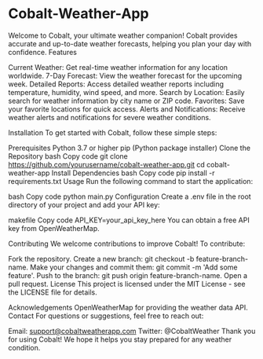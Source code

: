 # Cobalt-Weather-App
Welcome to Cobalt, your ultimate weather companion! Cobalt provides accurate and up-to-date weather forecasts, helping you plan your day with confidence.
Features

Current Weather: Get real-time weather information for any location worldwide.
7-Day Forecast: View the weather forecast for the upcoming week.
Detailed Reports: Access detailed weather reports including temperature, humidity, wind speed, and more.
Search by Location: Easily search for weather information by city name or ZIP code.
Favorites: Save your favorite locations for quick access.
Alerts and Notifications: Receive weather alerts and notifications for severe weather conditions.

Installation
To get started with Cobalt, follow these simple steps:

Prerequisites
Python 3.7 or higher
pip (Python package installer)
Clone the Repository
bash
Copy code
git clone https://github.com/yourusername/cobalt-weather-app.git
cd cobalt-weather-app
Install Dependencies
bash
Copy code
pip install -r requirements.txt
Usage
Run the following command to start the application:

bash
Copy code
python main.py
Configuration
Create a .env file in the root directory of your project and add your API key:

makefile
Copy code
API_KEY=your_api_key_here
You can obtain a free API key from OpenWeatherMap.

Contributing
We welcome contributions to improve Cobalt! To contribute:

Fork the repository.
Create a new branch: git checkout -b feature-branch-name.
Make your changes and commit them: git commit -m 'Add some feature'.
Push to the branch: git push origin feature-branch-name.
Open a pull request.
License
This project is licensed under the MIT License - see the LICENSE file for details.

Acknowledgements
OpenWeatherMap for providing the weather data API.
Contact
For questions or suggestions, feel free to reach out:

Email: support@cobaltweatherapp.com
Twitter: @CobaltWeather
Thank you for using Cobalt! We hope it helps you stay prepared for any weather condition.






